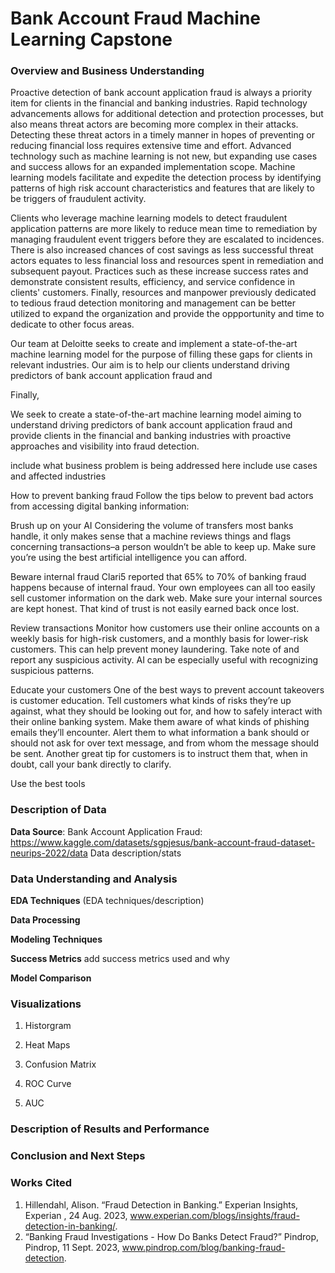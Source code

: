 # Bank Account Fraud Machine Learning Capstone 

### Overview and Business Understanding

Proactive detection of bank account application fraud is always a priority item for clients in the financial and banking industries. Rapid technology advancements allows for additional detection and protection processes, but also means threat actors are becoming more complex in their attacks. Detecting these threat actors in a timely manner in hopes of preventing or reducing financial loss requires extensive time and effort. Advanced technology such as machine learning is not new, but expanding use cases and success allows for an expanded implementation scope. Machine learning models facilitate and expedite the detection process by identifying patterns of high risk account characteristics and features that are likely to be triggers of fraudulent activity. 

Clients who leverage machine learning models to detect fraudulent application patterns are more likely to reduce mean time to remediation by managing fraudulent event triggers before they are escalated to incidences. There is also increased chances of cost savings as less successful threat actors equates to less financial loss and resources spent in remediation and subsequent payout. Practices such as these increase success rates and demonstrate consistent results, efficiency, and service confidence in clients' customers. Finally, resources and manpower previously dedicated to tedious fraud detection monitoring and management can be better utilized to expand the organization and provide the oppportunity and time to dedicate to other focus areas. 

Our team at Deloitte seeks to create and implement a state-of-the-art machine learning model for the purpose of filling these gaps for clients in relevant industries. Our aim is to help our clients understand driving predictors of bank account application fraud and 

Finally, 


We seek to create a state-of-the-art machine learning model aiming to understand driving predictors of bank account application fraud and ​
provide clients in the financial and banking industries with proactive approaches and visibility into fraud detection. ​






include what business problem is being addressed here 
include use cases and affected industries 


How to prevent banking fraud
Follow the tips below to prevent bad actors from accessing digital banking information:

Brush up on your AI
Considering the volume of transfers most banks handle, it only makes sense that a machine reviews things and flags concerning transactions–a person wouldn’t be able to keep up. Make sure you’re using the best artificial intelligence you can afford.

Beware internal fraud
Clari5 reported that 65% to 70% of banking fraud happens because of internal fraud. Your own employees can all too easily sell customer information on the dark web. Make sure your internal sources are kept honest. That kind of trust is not easily earned back once lost.

Review transactions
Monitor how customers use their online accounts on a weekly basis for high-risk customers, and a monthly basis for lower-risk customers. This can help prevent money laundering. Take note of and report any suspicious activity. AI can be especially useful with recognizing suspicious patterns.

Educate your customers
One of the best ways to prevent account takeovers is customer education. Tell customers what kinds of risks they’re up against, what they should be looking out for, and how to safely interact with their online banking system.
Make them aware of what kinds of phishing emails they’ll encounter. Alert them to what information a bank should or should not ask for over text message, and from whom the message should be sent. Another great tip for customers is to instruct them that, when in doubt, call your bank directly to clarify.

Use the best tools




### Description of Data

**Data Source**: Bank Account Application Fraud: https://www.kaggle.com/datasets/sgpjesus/bank-account-fraud-dataset-neurips-2022/data
Data description/stats 




### Data Understanding and Analysis

**EDA Techniques** 
(EDA techniques/description)

**Data Processing** 


**Modeling Techniques** 



**Success Metrics** 
add success metrics used and why 



**Model Comparison** 




### Visualizations

1. Historgram
2. Heat Maps
3. Confusion Matrix

1. ROC Curve
2. AUC




### Description of Results and Performance 


### Conclusion and Next Steps 




### Works Cited 

1. Hillendahl, Alison. “Fraud Detection in Banking.” Experian Insights, Experian , 24 Aug. 2023, www.experian.com/blogs/insights/fraud-detection-in-banking/. 
2. “Banking Fraud Investigations - How Do Banks Detect Fraud?” Pindrop, Pindrop, 11 Sept. 2023, www.pindrop.com/blog/banking-fraud-detection. 
















